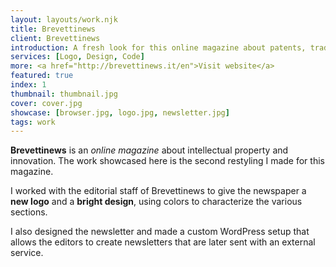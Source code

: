 ```yaml
---
layout: layouts/work.njk
title: Brevettinews
client: Brevettinews
introduction: A fresh look for this online magazine about patents, trademarks, copyright, privacy and Internet.
services: [Logo, Design, Code]
more: <a href="http://brevettinews.it/en">Visit website</a>
featured: true
index: 1
thumbnail: thumbnail.jpg
cover: cover.jpg
showcase: [browser.jpg, logo.jpg, newsletter.jpg]
tags: work
---
```


**Brevettinews** is an _online magazine_ about intellectual property and innovation. The work showcased here is the second restyling I made for this magazine.

I worked with the editorial staff of Brevettinews to give the newspaper a **new logo** and a **bright design**, using colors to characterize the various sections.

I also designed the newsletter and made a custom WordPress setup that allows the editors to create newsletters that are later sent with an external service.